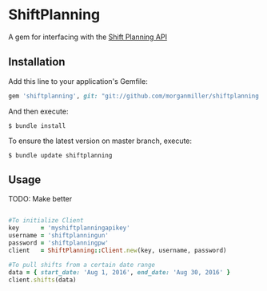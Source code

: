 # ShiftPlanning

A gem for interfacing with the [Shift Planning API](https://www.shiftplanning.com/api/)

## Installation

Add this line to your application's Gemfile:

```ruby
gem 'shiftplanning', git: "git://github.com/morganmiller/shiftplanning.git"
```

And then execute:

    $ bundle install

To ensure the latest version on master branch, execute:

    $ bundle update shiftplanning

## Usage

TODO: Make better
```ruby

#To initialize Client
key      = 'myshiftplanningapikey'
username = 'shiftplanningun'
password = 'shiftplanningpw'
client   = ShiftPlanning::Client.new(key, username, password)

#To pull shifts from a certain date range
data = { start_date: 'Aug 1, 2016', end_date: 'Aug 30, 2016' }
client.shifts(data)
```
